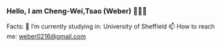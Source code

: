 ### Hello, I am Cheng-Wei,Tsao (Weber) 👋👋👋

Facts:
🔭 I’m currently studying in: University of Sheffield
📫 How to reach me: weber0216@gmail.com
<!--
**weber-tsao/weber-tsao** is a ✨ _special_ ✨ repository because its `README.md` (this file) appears on your GitHub profile.

Here are some ideas to get you started:

- 🔭 I’m currently working on ...
- 🌱 I’m currently learning ...
- 👯 I’m looking to collaborate on ...
- 🤔 I’m looking for help with ...
- 💬 Ask me about ...
- 📫 How to reach me: ...
- 😄 Pronouns: ...
- ⚡ Fun fact: ...
-->
